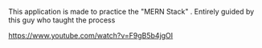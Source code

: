 This application is made to practice the "MERN Stack" . 
Entirely guided by this guy who taught the process 

https://www.youtube.com/watch?v=F9gB5b4jgOI
